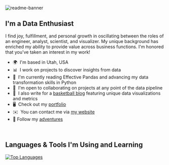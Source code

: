 ![readme-banner](https://user-images.githubusercontent.com/76189854/159186110-f0d8071f-b7d1-4c6a-9a2d-8e214a66bb6b.png)

I'm a Data Enthusiast
-------------------------

I find joy, fulfillment, and personal growth in oscillating between the roles of an engineer, analyst, scientist, and visualizer. My unique background has enriched my ability to provide value across business functions. I'm honored that you've taken an interest in my work!

* 🌍  I'm based in Utah, USA
* 📊  I work on projects to discover insights from data
* 🧠  I'm currently reading Effective Pandas and advancing my data transformation skills in Python
* 🤝  I'm open to collaborating on projects at any point of the data pipeline
* 🏀  I also write for a [basketball blog](http://slcdunk.com/) featuring unique data visualizations and metrics
* 🖥️  Check out my [portfolio](http://adam-bushman.com/)
* ✉️  You can contact me via [my website](https://adam-bushman.com/contact.html)
* 📱  Follow my [adventures](https://linktr.ee/adambushman)

<p>&nbsp</p>

Languages & Tools I'm Using and Learning
-------------------------
<p>  </p>
<a href="https://github.com/adambushman" align="left"><img src="https://github-readme-stats.vercel.app/api/top-langs/?username=adambushman&langs_count=10&layout=compact&title_color=474647&text_color=ffffff&icon_color=3382ed&bg_color=474647&hide_border=true&locale=en&custom_title=Top%20%Languages&exclude_repo=jabber-jazz-content-notes&exclude_repo=gospel-musings" alt="Top Languages" /></a>
